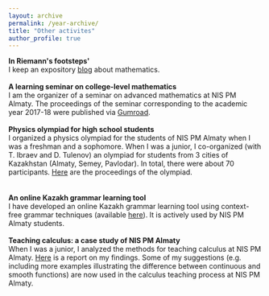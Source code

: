 ```yaml
---
layout: archive
permalink: /year-archive/
title: "Other activites"
author_profile: true
---
```

<b>In Riemann's footsteps'</b><br>
I keep an expository [blog](riemannfootsteps.blogspot.com) about mathematics. 
<br>
<br>
<b>A learning seminar on college-level mathematics</b><br>
I am the organizer of a seminar on advanced mathematics at NIS PM Almaty. The proceedings of the seminar corresponding to the academic year 2017-18 were published via [Gumroad](https://gum.co/fEKzA). 
<br>
<br>
<b>Physics olympiad for high school students </b><br>
I organized a physics olympiad for the students of NIS PM Almaty when I was a freshman and a sophomore. When I was a junior, I co-organized (with T. Ibraev and D. Tulenov) an olympiad for students from 3 cities of Kazakhstan (Almaty, Semey, Pavlodar). In total, there were about 70 participants. [Here](files/3_town.pdf) are the proceedings of the olympiad.   
 <br>
 <br>
<b>An online Kazakh grammar learning tool</b><br>
I have developed an online Kazakh grammar learning tool using context-free grammar techniques (available [here](kazakh)). 
It is actively used by NIS PM Almaty students.
  <br>
  <br>
<b>Teaching calculus: a case study of NIS PM Almaty</b>
<br>
When I was a junior, I analyzed the methods for teaching calculus at NIS PM Almaty. [Here](files/Math_teaching.pdf) is a report on my findings. 
Some of my suggestions (e.g. including more examples illustrating the difference between continuous and smooth functions) are now used in the calculus teaching process at NIS PM Almaty.    
